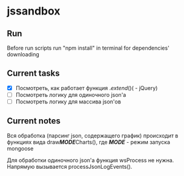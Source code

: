 # jssandbox

## Run

Before run scripts run "npm install" in terminal for dependencies' downloading

## Current tasks

- [x] Посмотреть, как работает функция $.extend() ($ - jQuery)
- [ ] Посмотреть логику для одиночного json'а
- [ ] Посмотреть логику для массива json'ов

## Current notes

Вся обработка (парсинг json, содержащего график) происходит
в функциях вида draw***MODE***Charts(), где ***MODE*** - режим запуска mongoose

Для обработки одиночного json'а функция wsProcess не нужна. Напрямую вызывается processJsonLogEvents().